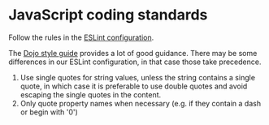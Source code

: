 # JavaScript coding standards

Follow the rules in the [ESLint configuration](https://github.com/mkdecisiondev/lintconfig/blob/master/.eslintrc.js).

The [Dojo style guide](https://github.com/dojo/meta/blob/master/STYLE.md) provides a lot of good guidance. There may be
some differences in our ESLint configuration, in that case those take precedence.

1. Use single quotes for string values, unless the string contains a single quote, in which case it is preferable to use
   double quotes and avoid escaping the single quotes in the content.
1. Only quote property names when necessary (e.g. if they contain a dash or begin with '0')
